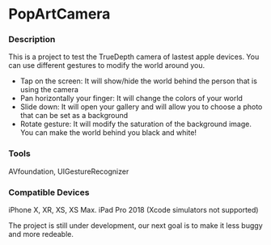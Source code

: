 # PopArtCamera


### Description
This is a project to test the TrueDepth camera of lastest apple devices. You can use different gestures to modify the world around you.

- Tap on the screen: It will show/hide the world behind the person that is using the camera
- Pan horizontally your finger: It will change the colors of your world 
- Slide down: It will open your gallery and will allow you to choose a photo that can be set as a background
- Rotate gesture: It will modify the saturation of the background image. You can make the world behind you black and white!

### Tools 
AVfoundation, UIGestureRecognizer

### Compatible Devices
iPhone X, XR, XS, XS Max. iPad Pro 2018 (Xcode simulators not supported)

The project is still under development, our next goal is to make it less buggy and more redeable.

